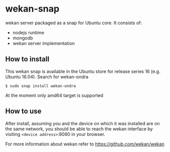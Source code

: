 # wekan-snap

wekan server packaged as a snap for Ubuntu core. It consists of:
  - nodejs runtime
  - mongodb
  - wekan server implementation

## How to install

This wekan snap is available in the Ubuntu store for release series 16 (e.g. Ubuntu 16.04). Search for wekan-ondra

```
$ sudo snap install wekan-ondra
```

At the moment only amd64 target is supported

## How to use

After install, assuming you and the device on which it was installed are on the same network, you should be able to reach the wekan interface by visiting `<device address>`:8080 in your browser.

For more information about wekan refer to https://github.com/wekan/wekan
